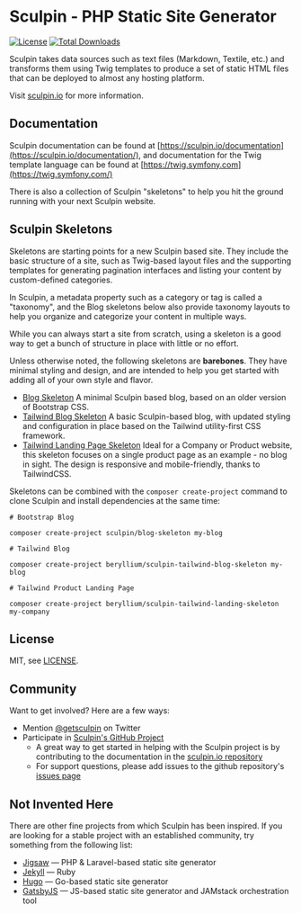 Sculpin - PHP Static Site Generator
===================================

[![License](https://poser.pugx.org/sculpin/sculpin/license.svg)](https://packagist.org/packages/sculpin/sculpin)
[![Total Downloads](https://poser.pugx.org/sculpin/sculpin/downloads.svg)](https://packagist.org/packages/sculpin/sculpin)

Sculpin takes data sources such as text files (Markdown, Textile, etc.) and
transforms them using Twig templates to produce a set of static HTML files that
can be deployed to almost any hosting platform.

Visit [sculpin.io](https://sculpin.io) for more information.

Documentation
-------------

Sculpin documentation can be found at [https://sculpin.io/documentation](https://sculpin.io/documentation/),
and documentation for the Twig template  language can be found at [https://twig.symfony.com](https://twig.symfony.com/)

There is also a collection of Sculpin "skeletons" to help you hit the ground 
running with your next Sculpin website.

Sculpin Skeletons
-----------------

Skeletons are starting points for a new Sculpin based site. They include the 
basic structure of a site, such as Twig-based layout files and the supporting 
templates for generating pagination interfaces and listing your content by 
custom-defined categories.

In Sculpin, a metadata property such as a category or tag is called a "taxonomy",
and the Blog skeletons below also provide taxonomy layouts to help you organize 
and categorize your content in multiple ways.

While you can always start a site from scratch, using a skeleton is a good way
to get a bunch of structure in place with little or no effort.

Unless otherwise noted, the following skeletons are **barebones**. They have
minimal styling and design, and are intended to help you get started with adding 
all of your own style and flavor.

 * [Blog Skeleton](https://github.com/sculpin/sculpin-blog-skeleton)
   A minimal Sculpin based blog, based on an older version of Bootstrap CSS.
 * [Tailwind Blog Skeleton](https://github.com/beryllium/sculpin-tailwind-blog-skeleton)
   A basic Sculpin-based blog, with updated styling and configuration in place
   based on the Tailwind utility-first CSS framework.
 * [Tailwind Landing Page Skeleton](https://github.com/beryllium/sculpin-tailwind-landing-skeleton)
   Ideal for a Company or Product website, this skeleton focuses on a single
   product page as an example - no blog in sight. The design is responsive and 
   mobile-friendly, thanks to TailwindCSS.

Skeletons can be combined with the `composer create-project` command to clone
Sculpin and install dependencies at the same time:

```
# Bootstrap Blog

composer create-project sculpin/blog-skeleton my-blog

# Tailwind Blog

composer create-project beryllium/sculpin-tailwind-blog-skeleton my-blog

# Tailwind Product Landing Page

composer create-project beryllium/sculpin-tailwind-landing-skeleton my-company
```

License
-------

MIT, see [LICENSE](/LICENSE).

Community
---------

Want to get involved? Here are a few ways:

* Mention [@getsculpin](https://twitter.com/getsculpin) on Twitter
* Participate in [Sculpin's GitHub Project](https://github.com/sculpin/sculpin)
  * A great way to get started in helping with the Sculpin project is by 
    contributing to the documentation in the [sculpin.io repository](https://github.com/sculpin/sculpin.io/)
  * For support questions, please add issues to the github repository's
    [issues page](https://github.com/sculpin/sculpin/issues)

Not Invented Here
-----------------

There are other fine projects from which Sculpin has been inspired. If you are 
looking for a stable project with an established community, try something from 
the following list:

 * [Jigsaw](https://jigsaw.tighten.co/) &mdash; PHP & Laravel-based static site generator
 * [Jekyll](https://jekyllrb.com/) &mdash; Ruby
 * [Hugo](https://gohugo.io/) &mdash; Go-based static site generator
 * [GatsbyJS](https://www.gatsbyjs.org/) &mdash; JS-based static site generator and JAMstack orchestration tool
